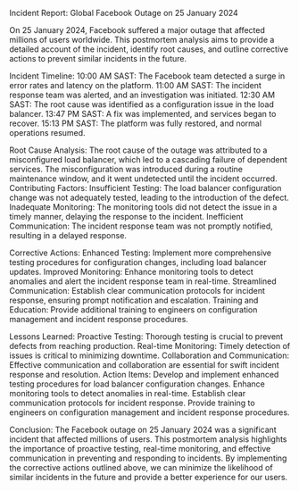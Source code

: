 Incident Report: Global Facebook Outage on 25 January 2024

On 25 January 2024, Facebook suffered a major outage that affected millions of users worldwide. This postmortem analysis aims to provide a detailed account of the incident, identify root causes, and outline corrective actions to prevent similar incidents in the future.

Incident Timeline:
10:00 AM SAST: The Facebook team detected a surge in error rates and latency on the platform.
11:00 AM SAST: The incident response team was alerted, and an investigation was initiated.
12:30 AM SAST: The root cause was identified as a configuration issue in the load balancer.
13:47 PM SAST: A fix was implemented, and services began to recover.
15:13 PM SAST: The platform was fully restored, and normal operations resumed.

Root Cause Analysis:
The root cause of the outage was attributed to a misconfigured load balancer, which led to a cascading failure of dependent services. The misconfiguration was introduced during a routine maintenance window, and it went undetected until the incident occurred.
Contributing Factors:
Insufficient Testing: The load balancer configuration change was not adequately tested, leading to the introduction of the defect.
Inadequate Monitoring: The monitoring tools did not detect the issue in a timely manner, delaying the response to the incident.
Inefficient Communication: The incident response team was not promptly notified, resulting in a delayed response.

Corrective Actions:
Enhanced Testing: Implement more comprehensive testing procedures for configuration changes, including load balancer updates.
Improved Monitoring: Enhance monitoring tools to detect anomalies and alert the incident response team in real-time.
Streamlined Communication: Establish clear communication protocols for incident response, ensuring prompt notification and escalation.
Training and Education: Provide additional training to engineers on configuration management and incident response procedures.

Lessons Learned:
Proactive Testing: Thorough testing is crucial to prevent defects from reaching production.
Real-time Monitoring: Timely detection of issues is critical to minimizing downtime.
Collaboration and Communication: Effective communication and collaboration are essential for swift incident response and resolution.
Action Items:
Develop and implement enhanced testing procedures for load balancer configuration changes.
Enhance monitoring tools to detect anomalies in real-time.
Establish clear communication protocols for incident response.
Provide training to engineers on configuration management and incident response procedures.

Conclusion:
The Facebook outage on 25 January 2024 was a significant incident that affected millions of users. This postmortem analysis highlights the importance of proactive testing, real-time monitoring, and effective communication in preventing and responding to incidents. By implementing the corrective actions outlined above, we can minimize the likelihood of similar incidents in the future and provide a better experience for our users.

